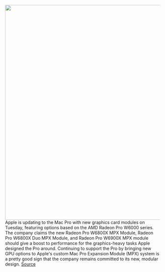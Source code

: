 <img src='https://cdn.vox-cdn.com/thumbor/EG5qFGNBVEKmI1B-Hh6DK_QmRrg=/0x0:2040x1360/1200x800/filters:focal(857x517:1183x843)/cdn.vox-cdn.com/uploads/chorus_image/image/69673317/awhite_200121_3873_0021.0.jpg' width='700px' /><br/>
Apple is updating to the Mac Pro with new graphics card modules on Tuesday, featuring options based on the AMD Radeon Pro W6000 series. The company claims the new Radeon Pro W6800X MPX Module, Radeon Pro W6800X Duo MPX Module, and Radeon Pro W6900X MPX module should give a boost to performance for the graphics-heavy tasks Apple designed the Pro around. Continuing to support the Pro by bringing new GPU options to Apple's custom Mac Pro Expansion Module (MPX) system is a pretty good sign that the company remains committed to its new, modular design.
<a href='https://www.theverge.com/2021/8/3/22607730/apple-mac-pro-amd-radeo-pro-gpu-options'> Source <a/>